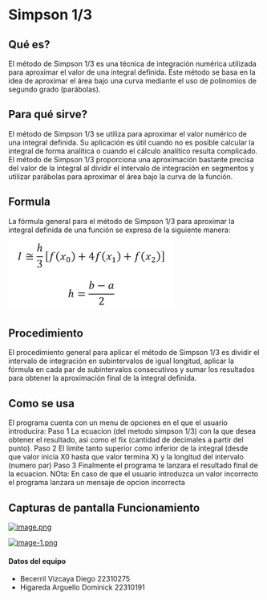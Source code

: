 # Simpson 1/3 #

## Qué es? ##
El método de Simpson 1/3 es una técnica de integración numérica utilizada para aproximar el valor de una integral definida. Este método se basa en la idea de aproximar el área bajo una curva mediante el uso de polinomios de segundo grado (parábolas).

## Para qué sirve? ##
El método de Simpson 1/3 se utiliza para aproximar el valor numérico de una integral definida. Su aplicación es útil cuando no es posible calcular la integral de forma analítica o cuando el cálculo analítico resulta complicado. El método de Simpson 1/3 proporciona una aproximación bastante precisa del valor de la integral al dividir el intervalo de integración en segmentos y utilizar parábolas para aproximar el área bajo la curva de la función.

## Formula ##
La fórmula general para el método de Simpson 1/3 para aproximar la integral definida de una función se expresa de la siguiente manera:   
![simpson-1-3.png](/Images/fSimpson.png) 

## Procedimiento ##
El procedimiento general para aplicar el método de Simpson 1/3 es dividir el intervalo de integración en subintervalos de igual longitud, aplicar la fórmula en cada par de subintervalos consecutivos y sumar los resultados para obtener la aproximación final de la integral definida.

## Como se usa ##
El programa cuenta con un menu de opciones en el que el usuario introducira: 
Paso 1
La ecuacion (del metodo simpson 1/3) con la que desea obtener el resultado, asi como el fix (cantidad de decimales a partir del punto).
Paso 2
El limite tanto superior como inferior de la integral (desde que valor inicia X0 hasta que valor termina X) y la longitud del intervalo (numero par)
Paso 3
Finalmente el programa te lanzara el resultado final de la ecuacion.
NOta: En caso de que el usuario introduzca un valor incorrecto el programa lanzara un mensaje de opcion incorrecta

## Capturas de pantalla Funcionamiento ##
[![image.png](https://i.postimg.cc/59k5Ljxp/image.png)](https://postimg.cc/14wNZmVN)

[![image-1.png](https://i.postimg.cc/fyjfxf5P/image-1.png)](https://postimg.cc/kRGSC80N)

#### Datos del equipo ####
- Becerril Vizcaya Diego 22310275
- Higareda Arguello Dominick 22310191